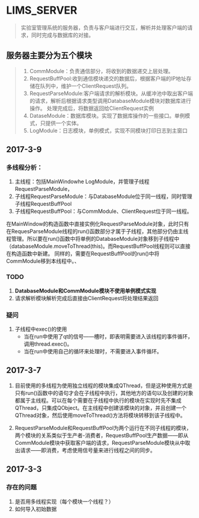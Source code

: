 # LIMS_SERVER

> 实验室管理系统的服务器，负责与客户端进行交互，解析并处理客户端的请求，同时完成与数据库的对接。

## 服务器主要分为五个模块
> 1. CommModule：负责通信部分，将收到的数据递交上层处理。
>2. RequestBuffPool:收到通信模块递交的数据后，根据客户端的IP地址存储在队列中，维护一个ClientRequest队列。
>3. RequestParseModule:客户端请求的解析模块。从缓冲池中取出客户端的请求，解析后根据请求类型调用DatabaseModule模块对数据库进行操作。
处理完成后，将数据返回给ClientRequest实例
>4. DataseModule：数据库模块。实现了数据库操作的一些接口。单例模式，只提供一个实体。
>5. LogModule：日志模块，单例模式，实现不同模块打印日志到主窗口


## 2017-3-9 
### 多线程分析：
1. 主线程：包括MainWindowhe LogModule，并管理子线程RequestParseModule，
2. 子线程RequestParseModule：与DatabaseModule位于同一线程，同时管理子线程RequestBuffPool
3. 子线程RequestBuffPool：与CommModule、ClientRequest位于同一线程。

在MainWindow的构造函数中直接实例化RequestParseModule对象，此时只有在RequesParseModule线程的run()函数部分才属于子线程，其他部分仍由主线程管理。所以要在run()函数中将单例的DatabaseModule对象移到子线程中（databaseModule.moveToThread(this)。而RequestBuffPool线程则可以直接在构造函数中新建。
同样的，需要在RequestBuffPool的run()中将CommModule移到本线程中。、

### TODO
1. **DatabaseModule和CommModule模块不使用单例模式实现**
2. 请求解析模块解析完成后直接由ClientRequest将处理结果返回

### 疑问
1. 子线程中exec()的使用
    * 当在run中使用了qt的信号——槽时，即表明需要进入该线程的事件循环，调用thread.exec()。
    * 当在run中使用自己的循环来处理时，不需要进入事件循环。



## 2017-3-7
1. 目前使用的多线程为使用独立线程的模块集成QThread，但是这种使用方式是只有run()函数中的语句才会在子线程中执行，其他地方的语句以及创建的对象都属于主线程。可以在每个需要在子线程中执行的模块在实现时先不集成QThread，只集成QObject。在主线程中创建该模块的对象，并且创建一个QThread对象，然后使用moveToThread()方法将模块转移到该子线程中。

2. RequestParseModule和RequestBuffPool为两个运行在不同子线程的模块，两个模块的关系类似于生产者-消费者，RequestBuffPool生产数据——即从CommModule模块中获取客户端的请求，RequestParseModule模块从中取出请求——即消费，考虑使用信号量来进行线程之间的同步。


## 2017-3-3
### 存在的问题
1. 是否用多线程实现（每个模块一个线程？）
2. 如何导入初始数据
